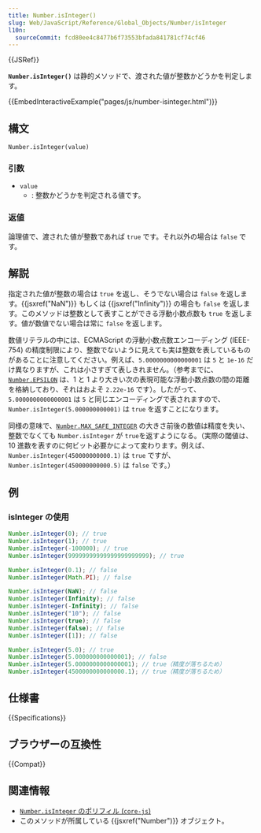 ```yaml
---
title: Number.isInteger()
slug: Web/JavaScript/Reference/Global_Objects/Number/isInteger
l10n:
  sourceCommit: fcd80ee4c8477b6f73553bfada841781cf74cf46
---
```


{{JSRef}}

**`Number.isInteger()`** は静的メソッドで、渡された値が整数かどうかを判定します。

{{EmbedInteractiveExample("pages/js/number-isinteger.html")}}

## 構文

```js-nolint
Number.isInteger(value)
```

### 引数

- `value`
  - : 整数かどうかを判定される値です。

### 返値

論理値で、渡された値が整数であれば `true` です。それ以外の場合は `false` です。

## 解説

指定された値が整数の場合は `true` を返し、そうでない場合は `false` を返します。{{jsxref("NaN")}} もしくは {{jsxref("Infinity")}} の場合も `false` を返します。このメソッドは整数として表すことができる浮動小数点数も `true` を返します。値が数値でない場合は常に `false` を返します。

数値リテラルの中には、ECMAScript の浮動小数点数エンコーディング (IEEE-754) の精度制限により、整数でないように見えても実は整数を表しているものがあることに注意してください。例えば、`5.0000000000000001` は `5` と `1e-16` だけ異なりますが、これは小さすぎて表しきれません。（参考までに、[`Number.EPSILON`](/ja/docs/Web/JavaScript/Reference/Global_Objects/Number/EPSILON) は、1 と 1 より大きい次の表現可能な浮動小数点数の間の距離を格納しており、それはおよそ `2.22e-16` です）。したがって、`5.0000000000000001` は `5` と同じエンコーディングで表されますので、`Number.isInteger(5.000000000001)` は `true` を返すことになります。

同様の意味で、[`Number.MAX_SAFE_INTEGER`](/ja/docs/Web/JavaScript/Reference/Global_Objects/Number/MAX_SAFE_INTEGER) の大きさ前後の数値は精度を失い、整数でなくても `Number.isInteger` が `true`を返すようになる。（実際の閾値は、10 進数を表すのに何ビット必要かによって変わります。例えば、 `Number.isInteger(450000000000.1)` は `true` ですが、 `Number.isInteger(450000000000.5)` は `false` です。）

## 例

### isInteger の使用

```js
Number.isInteger(0); // true
Number.isInteger(1); // true
Number.isInteger(-100000); // true
Number.isInteger(99999999999999999999999); // true

Number.isInteger(0.1); // false
Number.isInteger(Math.PI); // false

Number.isInteger(NaN); // false
Number.isInteger(Infinity); // false
Number.isInteger(-Infinity); // false
Number.isInteger("10"); // false
Number.isInteger(true); // false
Number.isInteger(false); // false
Number.isInteger([1]); // false

Number.isInteger(5.0); // true
Number.isInteger(5.000000000000001); // false
Number.isInteger(5.0000000000000001); // true（精度が落ちるため）
Number.isInteger(4500000000000000.1); // true（精度が落ちるため）
```

## 仕様書

{{Specifications}}

## ブラウザーの互換性

{{Compat}}

## 関連情報

- [`Number.isInteger` のポリフィル (`core-js`)](https://github.com/zloirock/core-js#ecmascript-number)
- このメソッドが所属している {{jsxref("Number")}} オブジェクト。
